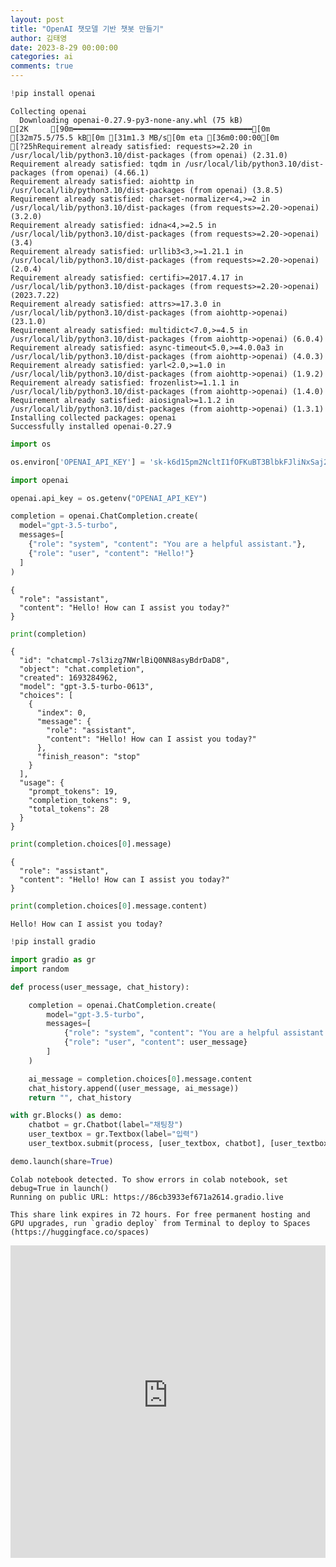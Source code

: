 ```yaml
---
layout: post
title: "OpenAI 챗모델 기반 챗봇 만들기"
author: 김태영
date: 2023-8-29 00:00:00
categories: ai
comments: true
---
```



```python
!pip install openai
```

    Collecting openai
      Downloading openai-0.27.9-py3-none-any.whl (75 kB)
    [2K     [90m━━━━━━━━━━━━━━━━━━━━━━━━━━━━━━━━━━━━━━━━[0m [32m75.5/75.5 kB[0m [31m1.3 MB/s[0m eta [36m0:00:00[0m
    [?25hRequirement already satisfied: requests>=2.20 in /usr/local/lib/python3.10/dist-packages (from openai) (2.31.0)
    Requirement already satisfied: tqdm in /usr/local/lib/python3.10/dist-packages (from openai) (4.66.1)
    Requirement already satisfied: aiohttp in /usr/local/lib/python3.10/dist-packages (from openai) (3.8.5)
    Requirement already satisfied: charset-normalizer<4,>=2 in /usr/local/lib/python3.10/dist-packages (from requests>=2.20->openai) (3.2.0)
    Requirement already satisfied: idna<4,>=2.5 in /usr/local/lib/python3.10/dist-packages (from requests>=2.20->openai) (3.4)
    Requirement already satisfied: urllib3<3,>=1.21.1 in /usr/local/lib/python3.10/dist-packages (from requests>=2.20->openai) (2.0.4)
    Requirement already satisfied: certifi>=2017.4.17 in /usr/local/lib/python3.10/dist-packages (from requests>=2.20->openai) (2023.7.22)
    Requirement already satisfied: attrs>=17.3.0 in /usr/local/lib/python3.10/dist-packages (from aiohttp->openai) (23.1.0)
    Requirement already satisfied: multidict<7.0,>=4.5 in /usr/local/lib/python3.10/dist-packages (from aiohttp->openai) (6.0.4)
    Requirement already satisfied: async-timeout<5.0,>=4.0.0a3 in /usr/local/lib/python3.10/dist-packages (from aiohttp->openai) (4.0.3)
    Requirement already satisfied: yarl<2.0,>=1.0 in /usr/local/lib/python3.10/dist-packages (from aiohttp->openai) (1.9.2)
    Requirement already satisfied: frozenlist>=1.1.1 in /usr/local/lib/python3.10/dist-packages (from aiohttp->openai) (1.4.0)
    Requirement already satisfied: aiosignal>=1.1.2 in /usr/local/lib/python3.10/dist-packages (from aiohttp->openai) (1.3.1)
    Installing collected packages: openai
    Successfully installed openai-0.27.9



```python
import os

os.environ['OPENAI_API_KEY'] = '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'
```


```python
import openai

openai.api_key = os.getenv("OPENAI_API_KEY")

completion = openai.ChatCompletion.create(
  model="gpt-3.5-turbo",
  messages=[
    {"role": "system", "content": "You are a helpful assistant."},
    {"role": "user", "content": "Hello!"}
  ]
)
```

    {
      "role": "assistant",
      "content": "Hello! How can I assist you today?"
    }



```python
print(completion)
```

    {
      "id": "chatcmpl-7sl3izg7NWrlBiQ0NN8asyBdrDaD8",
      "object": "chat.completion",
      "created": 1693284962,
      "model": "gpt-3.5-turbo-0613",
      "choices": [
        {
          "index": 0,
          "message": {
            "role": "assistant",
            "content": "Hello! How can I assist you today?"
          },
          "finish_reason": "stop"
        }
      ],
      "usage": {
        "prompt_tokens": 19,
        "completion_tokens": 9,
        "total_tokens": 28
      }
    }



```python
print(completion.choices[0].message)
```

    {
      "role": "assistant",
      "content": "Hello! How can I assist you today?"
    }



```python
print(completion.choices[0].message.content)
```

    Hello! How can I assist you today?



```python
!pip install gradio
```


```python
import gradio as gr
import random

def process(user_message, chat_history):

    completion = openai.ChatCompletion.create(
        model="gpt-3.5-turbo",
        messages=[
            {"role": "system", "content": "You are a helpful assistant."},
            {"role": "user", "content": user_message}
        ]
    )

    ai_message = completion.choices[0].message.content
    chat_history.append((user_message, ai_message))
    return "", chat_history

with gr.Blocks() as demo:
    chatbot = gr.Chatbot(label="채팅창")
    user_textbox = gr.Textbox(label="입력")
    user_textbox.submit(process, [user_textbox, chatbot], [user_textbox, chatbot])

demo.launch(share=True)
```

    Colab notebook detected. To show errors in colab notebook, set debug=True in launch()
    Running on public URL: https://86cb3933ef671a2614.gradio.live
    
    This share link expires in 72 hours. For free permanent hosting and GPU upgrades, run `gradio deploy` from Terminal to deploy to Spaces (https://huggingface.co/spaces)



<div><iframe src="https://86cb3933ef671a2614.gradio.live" width="100%" height="500" allow="autoplay; camera; microphone; clipboard-read; clipboard-write;" frameborder="0" allowfullscreen></iframe></div>





    




```python

```
